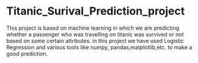 # Titanic_Surival_Prediction_project
This project is based on machine learning in which we are predicting whether a passenger who was travelling on titanic was survived or not based on some certain attributes.
in this project we have used Logistic Regression and various tools like numpy, pandas,matplotlib,etc. to make a good prediction.
